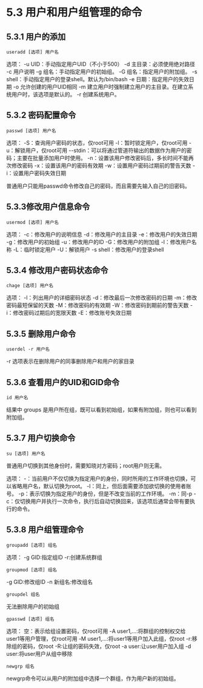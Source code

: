 # 5.3 用户和用户组管理的命令

## 5.3.1 用户的添加

```shell
useradd [选项] 用户名
```

选项：
\-u UID：手动指定用户UID（不小于500）
\-d 主目录：必须使用绝对路径
\-c 用户说明
\-g 组名：手动指定用户的初始组。
\-G 组名：指定用户的附加组。
\-s shell：手动指定用户的登录shell。默认为/bin/bash
\-e 日期：指定用户的失效日期
\-o 允许创建的用户UID相同
\-m 建立用户时强制建立用户的主目录。在建立系统用户时，该选项是默认的。
\-r 创建系统用户。

## 5.3.2 密码配置命令

```shell
passwd [选项] 用户名
```

选项：
\-S：查询用户密码的状态，仅root可用 
\-l：暂时锁定用户，仅root可用
\-u：解锁用户，仅root可用
\--stdin：可以将通过管道符输出的数据作为用户的密码；主要在批量添加用户时使用。
\-n：设置该用户修改密码后，多长时间不能再次修改密码
\-x：设置该用户的密码有效期
\-w：设置用户密码过期前的警告天数
\-i：设置用户密码失效日期

普通用户只能用passwd命令修改自己的密码，而且需要先输入自己的旧密码。

## 5.3.3修改用户信息命令

```shell
usermod [选项] 用户名
```

选项：
\-c：修改用户的说明信息
\-d：修改用户的主目录
\-e：修改用户的失效日期
\-g：修改用户的初始组
\-u：修改用户的ID
\-G：修改用户的附加组
\-l：修改用户名称
\-L：临时锁定用户
\-U：解锁用户
\-s shell：修改用户的登录shell

## 5.3.4 修改用户密码状态命令

```shell
chage [选项] 用户名
```

选项：
\-l：列出用户的详细密码状态
\-d：修改最后一次修改密码的日期
\-m：修改密码最短保留的天数
\-M：修改密码的有效期
\-W：修改密码到期前的警告天数
\-i：修改密码过期后的宽限天数
\-E：修改账号失效日期

## 5.3.5 删除用户命令

```shell
userdel -r 用户名
```

-r 选项表示在删除用户的同事删除用户和用户的家目录

## 5.3.6 查看用户的UID和GID命令

```shell
id 用户名
```

结果中 groups 是用户所在组，既可以看到初始组，如果有附加组，则也可以看到附加组。

## 5.3.7 用户切换命令

```shell
su [选项] 用户名
```

普通用户切换到其他身份时，需要知晓对方密码；root用户则无需。

选项：
\-：当前用户不仅切换为指定用户的身份，同时所用的工作环境也切换，可以省略用户名，默认切换为root。
\-l：同上，但后面需要添加欲切换的使用者账号。
\-p：表示切换为指定用户的身份，但是不改变当前的工作环境。
\-m：同-p
\-c：仅切换用户并执行一次命令，执行后自动切换回来，该选项后通常会带有要执行的命令。

## 5.3.8 用户组管理命令

```shell
groupadd [选项] 组名
```

选项：
\-g GID:指定组ID
\-r:创建系统群组

```shell
groupmod [选项] 组名
```

\-g GID:修改组ID
\-n 新组名:修改组名

```shell
groupdel 组名
```

无法删除用户的初始组

```shell
gpasswd [选项] 组名
```

选项：
空：表示给组设置密码，仅root可用
\-A user1,...:将群组的控制权交给user1等用户管理，仅root可用
\-M user1,...:将user1等用户加入此组，仅root
\-r:移除组的密码，仅root
\-R:让组的密码失效，仅root
\-a user:让user用户加入组
\-d user:将user用户从组中移除

```shell
newgrp 组名
```

newgrp命令可以从用户的附加组中选择一个群组，作为用户新的初始组。
